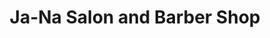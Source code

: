 ---
title: "Ja-Na Salon and Barber Shop"
url: /baguio/ja-na-salon-and-barber-shop/
shop: Friseur
---